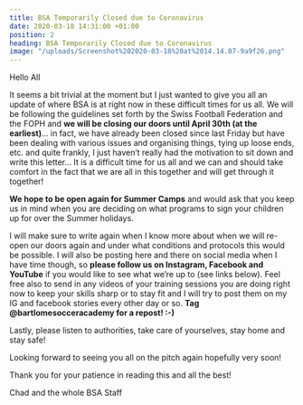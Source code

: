 ```yaml
---
title: BSA Temporarily Closed due to Coronavirus
date: 2020-03-18 14:31:00 +01:00
position: 2
heading: BSA Temporarily Closed due to Coronavirus
image: "/uploads/Screenshot%202020-03-18%20at%2014.14.07-9a9f26.png"
---
```


Hello All

It seems a bit trivial at the moment but I just wanted to give you all an update of where BSA is at right now in these difficult times for us all. We will be following the guidelines set forth by the Swiss Football Federation and the FOPH and **we will be closing our doors until April 30th (at the earliest)**… in fact, we have already been closed since last Friday but have been dealing with various issues and organising things, tying up loose ends, etc. and quite frankly, I just haven’t really had the motivation to sit down and write this letter… It is a difficult time for us all and we can and should take comfort in the fact that we are all in this together and will get through it together!

**We hope to be open again for Summer Camps** and would ask that you keep us in mind when you are deciding on what programs to sign your children up for over the Summer holidays.

I will make sure to write again when I know more about when we will re-open our doors again and under what conditions and protocols this would be possible. I will also be posting here and there on social media when I have time though, so **please follow us on Instagram, Facebook and YouTube** if you would like to see what we’re up to (see links below). Feel free also to send in any videos of your training sessions you are doing right now to keep your skills sharp or to stay fit and I will try to post them on my IG and facebook stories every other day or so. **Tag @bartlomesocceracademy for a repost! :-)**

Lastly, please listen to authorities, take care of yourselves, stay home and stay safe!

Looking forward to seeing you all on the pitch again hopefully very soon!

Thank you for your patience in reading this and all the best!

Chad and the whole BSA Staff
